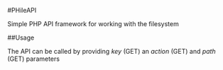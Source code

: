 #PHileAPI

Simple PHP API framework for working with the filesystem

##Usage

The API can be called by providing *key* (GET) an *action* (GET) and *path* (GET) parameters